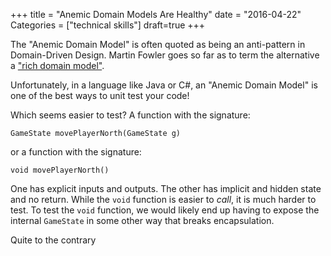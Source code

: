 +++
title = "Anemic Domain Models Are Healthy"
date = "2016-04-22"
Categories = ["technical skills"]
draft=true
+++

The "Anemic Domain Model" is often quoted as being an anti-pattern in
Domain-Driven Design. Martin Fowler goes so far as to term the alternative a
["rich domain model"](http://www.martinfowler.com/bliki/AnemicDomainModel.html).

Unfortunately, in a language like Java or C#, an "Anemic Domain Model" is one of
the best ways to unit test your code!

Which seems easier to test? A function with the signature:

```GameState movePlayerNorth(GameState g)```

or a function with the signature:

```void movePlayerNorth()```

One has explicit inputs and outputs. The other has implicit and hidden state and
no return. While the ```void``` function is easier to _call_, it is much harder
to test. To test the ```void``` function, we would likely end up having to
expose the internal ```GameState``` in some other way that breaks encapsulation.

Quite to the contrary


